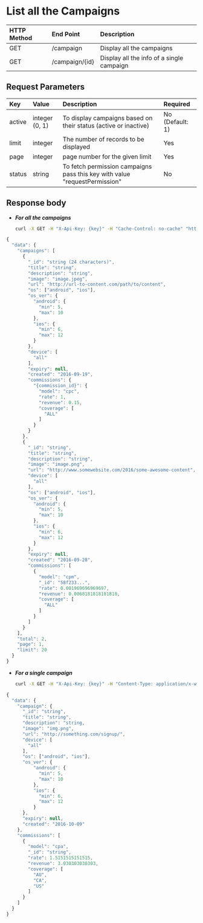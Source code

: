 # List all the Campaigns

| HTTP Method | End Point | Description |
| :--- | :--- | :--- |
| GET | /campaign | Display all the campaigns |
| GET | /campaign/{id} | Display all the info of a single campaign |

## Request Parameters

| Key | Value | Description | Required |
| :--- | :--- | :--- | :--- |
| active | integer \(0, 1\) | To display campaigns based on their status \(active or inactive\) | No \(Default: 1\) |
| limit | integer | The number of records to be displayed | Yes |
| page | integer | page number for the given limit | Yes |
| status | string | To fetch permission campaigns pass this key with value "requestPermission" | No |

## Response body

* _**For all the campaigns**_

  ```bash
  curl -X GET -H "X-Api-Key: {key}" -H "Cache-Control: no-cache" "http://api.vnative.com/campaign?active=1"
  ```

```javascript
{
  "data": {
    "campaigns": [
      {
        "_id": "string (24 characters)",
        "title": "string",
        "description": "string",
        "image": "image.jpeg",
        "url": "http://url-to-content.com/path/to/content",
        "os": ["android", "ios"],
        "os_ver": {
          "android": {
            "min": 5,
            "max": 10
          },
          "ios": {
            "min": 6,
            "max": 12
          }
        },
        "device": [
          "all"
        ],
        "expiry": null,
        "created": "2016-09-19",
        "commissions": {
          "{commission_id}": {
            "model": "cpc",
            "rate": 1,
            "revenue": 0.15,
            "coverage": [
              "ALL"
            ]
          }
        }
      },
      {
        "_id": "string",
        "title": "string",
        "description": "string",
        "image": "image.png",
        "url": "http://www.somewebsite.com/2016/some-awesome-content",
        "device": [
          "all"
        ],
        "os": ["android", "ios"],
        "os_ver": {
          "android": {
            "min": 5,
            "max": 10
          },
          "ios": {
            "min": 6,
            "max": 12
          }
        },
        "expiry": null,
        "created": "2016-09-28",
        "commissions": [
          {
            "model": "cpm",
            "_id": "58f233...",
            "rate": 0.001969696969697,
            "revenue": 0.0068181818181818,
            "coverage": [
              "ALL"
            ]
          }
        ]
      }
    ],
    "total": 2,
    "page": 1,
    "limit": 20
  }
}
```

* _**For a single campaign**_

  ```bash
  curl -X GET -H "X-Api-Key: {key}" -H "Content-Type: application/x-www-form-urlencoded" -H "Cache-Control: no-cache" "http://api.vnative.com/campaign/{id}"
  ```

```javascript
{
  "data": {
    "campaign": {
      "_id": "string",
      "title": "string",
      "description": "string,
      "image": "img.png",
      "url": "http://something.com/signup/",
      "device": [
        "all"
      ],
      "os": ["android", "ios"],
      "os_ver": {
          "android": {
            "min": 5,
            "max": 10
          },
          "ios": {
            "min": 6,
            "max": 12
          }
      },
      "expiry": null,
      "created": "2016-10-09"
    },
    "commissions": [
      {
        "model": "cpa",
        "_id": "string",
        "rate": 1.5151515151515,
        "revenue": 3.030303030303,
        "coverage": [
          "AU",
          "CA",
          "US"
        ]
      }
    ]
  }
}
```

